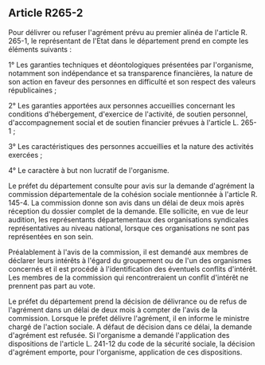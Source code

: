 ## Article R265-2

Pour délivrer ou refuser l'agrément prévu au premier alinéa de l'article R. 265-1, le représentant de l'Etat dans
le département prend en compte les éléments suivants :

1° Les garanties techniques et déontologiques présentées par l'organisme, notamment son indépendance et
sa transparence financières, la nature de son action en faveur des personnes en difficulté et son respect des
valeurs républicaines ;

2° Les garanties apportées aux personnes accueillies concernant les conditions d'hébergement, d'exercice de
l'activité, de soutien personnel, d'accompagnement social et de soutien financier prévues à l'article L. 265-1 ;

3° Les caractéristiques des personnes accueillies et la nature des activités exercées ;

4° Le caractère à but non lucratif de l'organisme.

Le préfet du département consulte pour avis sur la demande d'agrément la commission départementale de la
cohésion sociale mentionnée à l'article R. 145-4. La commission donne son avis dans un délai de deux mois
après réception du dossier complet de la demande. Elle sollicite, en vue de leur audition, les représentants
départementaux des organisations syndicales représentatives au niveau national, lorsque ces organisations ne
sont pas représentées en son sein.


Préalablement à l'avis de la commission, il est demandé aux membres de déclarer leurs intérêts à l'égard du
groupement ou de l'un des organismes concernés et il est procédé à l'identification des éventuels conflits
d'intérêt. Les membres de la commission qui rencontreraient un conflit d'intérêt ne prennent pas part au vote.

Le préfet du département prend la décision de délivrance ou de refus de l'agrément dans un délai de deux
mois à compter de l'avis de la commission. Lorsque le préfet délivre l'agrément, il en informe le ministre
chargé de l'action sociale. A défaut de décision dans ce délai, la demande d'agrément est refusée. Si
l'organisme a demandé l'application des dispositions de l'article L. 241-12 du code de la sécurité sociale, la
décision d'agrément emporte, pour l'organisme, application de ces dispositions.

